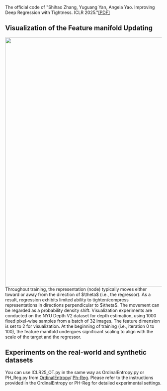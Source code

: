 The official code of "Shihao Zhang, Yuguang Yan, Angela Yao. Improving Deep Regression with Tightness. ICLR 2025."[[PDF]](https://openreview.net/pdf?id=dkoiAGjZV9)

## Visualization of the Feature manifold Updating 
<img src="feature_space_updating.gif" width="800">  
Throughout training, the representation (node) typically moves either toward or away from the direction of $\theta$ (i.e., the regressor). As a result, regression exhibits limited ability to tighten/compress representations in directions perpendicular to $\theta$. The movement can be regarded as a probability density shift. Visualization experiments are conducted on the NYU Depth V2 dataset for depth estimation, using 1000 fixed pixel-wise samples from a batch of 32 images. The feature dimension is set to 2 for visualization. At the beginning of training (i.e., iteration 0 to 100), the feature manifold undergoes significant scaling to align with the scale of the target and the regressor.


## Experiments on the real-world and synthetic datasets

You can use ICLR25_OT.py in the same way as OrdinalEntropy.py or PH_Reg.py from [OrdinalEntropy](https://github.com/needylove/OrdinalEntropy)/ [Ph-Reg](https://github.com/needylove/PH-Reg). Please refer to the instructions provided in the OrdinalEntropy or PH-Reg for detailed experimental settings.


